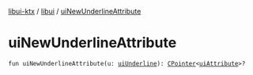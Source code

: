 [libui-ktx](../index.md) / [libui](index.md) / [uiNewUnderlineAttribute](./ui-new-underline-attribute.md)

# uiNewUnderlineAttribute

`fun uiNewUnderlineAttribute(u: `[`uiUnderline`](ui-underline.md)`): `[`CPointer`](../kotlinx.cinterop/-c-pointer/index.md)`<`[`uiAttribute`](ui-attribute.md)`>?`